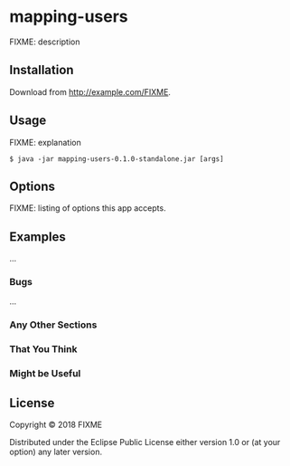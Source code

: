 # mapping-users

FIXME: description

## Installation

Download from http://example.com/FIXME.

## Usage

FIXME: explanation

    $ java -jar mapping-users-0.1.0-standalone.jar [args]

## Options

FIXME: listing of options this app accepts.

## Examples

...

### Bugs

...

### Any Other Sections
### That You Think
### Might be Useful

## License

Copyright © 2018 FIXME

Distributed under the Eclipse Public License either version 1.0 or (at
your option) any later version.
